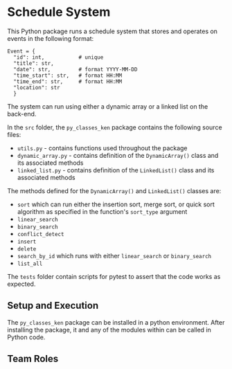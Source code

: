 # Schedule System

This Python package runs a schedule system that stores and operates on events in the following format:

```
Event = {
  "id": int,           # unique   
  "title": str,
  "date": str,         # format YYYY-MM-DD
  "time_start": str,   # format HH:MM
  "time_end": str,     # format HH:MM
  "location": str
  }
```
The system can run using either a dynamic array or a linked list on the back-end.

In the `src` folder, the `py_classes_ken` package contains the following source files:
- `utils.py` - contains functions used throughout the package
- `dynamic_array.py` - contains definition of the `DynamicArray()` class and its associated methods
- `linked_list.py` - contains definition of the `LinkedList()` class and its associated methods

The methods defined for the `DynamicArray()` and `LinkedList()` classes are:
- `sort` which can run either the insertion sort, merge sort, or quick sort algorithm as specified in the function's `sort_type` argument
- `linear_search`
- `binary_search`
- `conflict_detect`
- `insert`
- `delete`
- `search_by_id` which runs with either `linear_search` or `binary_search`
- `list_all`

The `tests` folder contain scripts for pytest to assert that the code works as expected.

## Setup and Execution
The `py_classes_ken` package can be installed in a python environment. After installing the package, it and any of the modules within can be called in Python code.

## Team Roles
